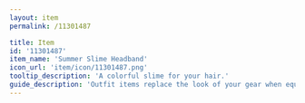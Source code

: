 ```yaml
---
layout: item
permalink: /11301487

title: Item
id: '11301487'
item_name: 'Summer Slime Headband'
icon_url: 'item/icon/11301487.png'
tooltip_description: 'A colorful slime for your hair.'
guide_description: 'Outfit items replace the look of your gear when equipped.'
---
```

